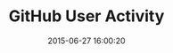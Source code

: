 ---
layout: post
title:  "GitHub User Activity"
date:   2015-06-27 16:00:20
categories: github
tags: profile list empty activity-feed 
screenshot: github-profile-3.jpg
alt-screenshots: 
- github-profile-3-empty.jpg 
---